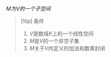 $\begin{equation}\tag{子空间}M为V的一个子空间\end{equation}$
> [!tip]  条件
> 1. $V$是数域$K$上的一个线性空间
> 2. $M$是$V$的一个非空子集
> 3. $M$关于$V$内定义的加法和数乘封闭